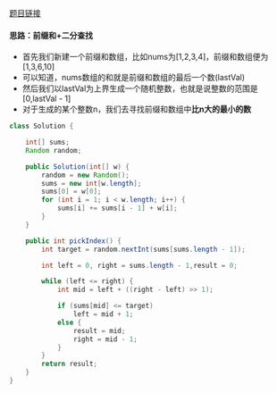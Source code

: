[题目链接](https://leetcode-cn.com/problems/cuyjEf/)

#### 思路：前缀和+二分查找
+ 首先我们新建一个前缀和数组，比如nums为[1,2,3,4]，前缀和数组便为[1,3,6,10]
+ 可以知道，nums数组的和就是前缀和数组的最后一个数(lastVal)
+ 然后我们以lastVal为上界生成一个随机整数，也就是说整数的范围是[0,lastVal - 1]
+ 对于生成的某个整数n，我们去寻找前缀和数组中**比n大的最小的数**

```java
class Solution {

    int[] sums;
    Random random;

    public Solution(int[] w) {
        random = new Random();
        sums = new int[w.length];
        sums[0] = w[0];
        for (int i = 1; i < w.length; i++) {
            sums[i] += sums[i - 1] + w[i];
        }
    }

    public int pickIndex() {
        int target = random.nextInt(sums[sums.length - 1]);

        int left = 0, right = sums.length - 1,result = 0;

        while (left <= right) {
            int mid = left + ((right - left) >> 1);

            if (sums[mid] <= target)
                left = mid + 1;
            else {
                result = mid;
                right = mid - 1;
            }
        }
        return result;
    }
}
```